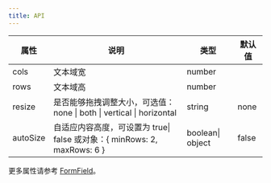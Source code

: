 ```yaml
---
title: API
---
```


| 属性     | 说明                                                                     | 类型             | 默认值 |
| -------- | ------------------------------------------------------------------------ | ---------------- | ------ |
| cols     | 文本域宽                                                                 | number           |      |
| rows     | 文本域高                                                                 | number           |      |
| resize   | 是否能够拖拽调整大小，可选值：none \| both \| vertical \| horizontal     | string           | none   |
| autoSize | 自适应内容高度，可设置为 true\| false 或对象：{ minRows: 2, maxRows: 6 } | boolean\| object | false  |

更多属性请参考 [FormField](/zh/procmp/abstract/field#FormField)。
